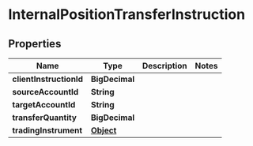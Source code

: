 

# InternalPositionTransferInstruction


## Properties

| Name | Type | Description | Notes |
|------------ | ------------- | ------------- | -------------|
|**clientInstructionId** | **BigDecimal** |  |  |
|**sourceAccountId** | **String** |  |  |
|**targetAccountId** | **String** |  |  |
|**transferQuantity** | **BigDecimal** |  |  |
|**tradingInstrument** | [**Object**](Object.md) |  |  |



